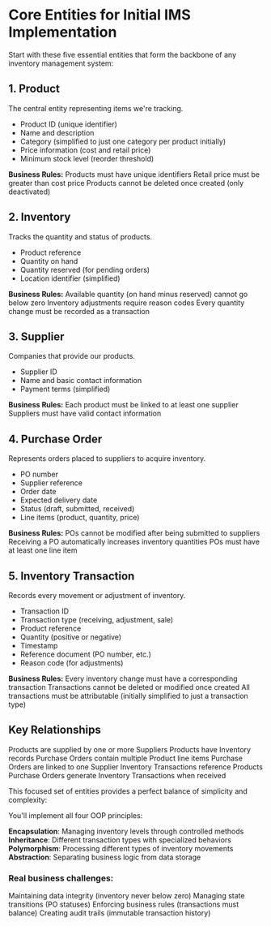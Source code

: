 # Core Entities for Initial IMS Implementation

Start with these five essential entities that form the backbone of any inventory management system:

## 1. Product
The central entity representing items we're tracking.

- Product ID (unique identifier)
- Name and description
- Category (simplified to just one category per product initially)
- Price information (cost and retail price)
- Minimum stock level (reorder threshold)

**Business Rules:**
Products must have unique identifiers
Retail price must be greater than cost price
Products cannot be deleted once created (only deactivated)

## 2. Inventory
Tracks the quantity and status of products.

- Product reference
- Quantity on hand
- Quantity reserved (for pending orders)
- Location identifier (simplified)

**Business Rules:**
Available quantity (on hand minus reserved) cannot go below zero
Inventory adjustments require reason codes
Every quantity change must be recorded as a transaction

## 3. Supplier
Companies that provide our products.

- Supplier ID
- Name and basic contact information
- Payment terms (simplified)

**Business Rules:**
Each product must be linked to at least one supplier
Suppliers must have valid contact information

## 4. Purchase Order
Represents orders placed to suppliers to acquire inventory.

- PO number
- Supplier reference
- Order date
- Expected delivery date
- Status (draft, submitted, received)
- Line items (product, quantity, price)

**Business Rules:**
POs cannot be modified after being submitted to suppliers
Receiving a PO automatically increases inventory quantities
POs must have at least one line item

## 5. Inventory Transaction
Records every movement or adjustment of inventory.

- Transaction ID
- Transaction type (receiving, adjustment, sale)
- Product reference
- Quantity (positive or negative)
- Timestamp
- Reference document (PO number, etc.)
- Reason code (for adjustments)

**Business Rules:**
Every inventory change must have a corresponding transaction
Transactions cannot be deleted or modified once created
All transactions must be attributable (initially simplified to just a transaction type)

## Key Relationships

Products are supplied by one or more Suppliers
Products have Inventory records
Purchase Orders contain multiple Product line items
Purchase Orders are linked to one Supplier
Inventory Transactions reference Products
Purchase Orders generate Inventory Transactions when received

This focused set of entities provides a perfect balance of simplicity and complexity:

You'll implement all four OOP principles:

**Encapsulation**: Managing inventory levels through controlled methods
**Inheritance**: Different transaction types with specialized behaviors
**Polymorphism**: Processing different types of inventory movements
**Abstraction**: Separating business logic from data storage


### Real business challenges:

Maintaining data integrity (inventory never below zero)
Managing state transitions (PO statuses)
Enforcing business rules (transactions must balance)
Creating audit trails (immutable transaction history)
